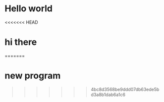 # Hello world
<<<<<<< HEAD
# hi there
=======
# new program
>>>>>>> 4bc8d3568be9ddd07db63ede5bd3a8b1dab6a1c6
